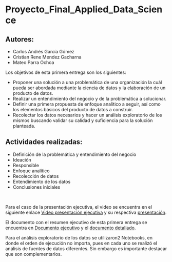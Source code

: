 # Proyecto_Final_Applied_Data_Science

## Autores:
- Carlos Andrés García Gómez
- Cristian Rene Mendez Gacharna
- Mateo Parra Ochoa


Los objetivos de esta primera entrega son los siguientes:


- Proponer una solución a una problemática de una organización la cuál pueda ser
abordada mediante la ciencia de datos y la elaboración de un producto de datos.
- Realizar un entendimiento del negocio y de la problemática a solucionar.
- Definir una primera propuesta de enfoque analítico a seguir, así como los
elementos básicos del producto de datos a construir.
- Recolectar los datos necesarios y hacer un análisis exploratorio de los mismos
buscando validar su calidad y suficiencia para la solución planteada.

## Actividades realizadas:

- Definición de la problemática y entendimiento del negocio
- Ideación
- Responsible
- Enfoque analítico
- Recolección de datos
- Entendimiento de los datos
- Conclusiones iniciales
<br>


Para el caso de la presentación ejecutiva, el video se encuentra en el siguiente enlace [Video presentación ejecutiva](https://github.com/Carlos-301/Proyecto_Final_Applied_Data_Science/blob/main/Reports/Presentacion_Ejecutiva_Entrega1.mp4) y su respectiva [presentación](https://github.com/Carlos-301/Proyecto_Final_Applied_Data_Science/blob/main/Reports/Presentacion.pdf).

El documento con el resumen ejecutivo de esta primera entrega se encuentra en [Documento ejecutivo](https://github.com/Carlos-301/Proyecto_Final_Applied_Data_Science/blob/main/Reports/Documento%20Ejecutivo%20Ciencia%20de%20Datos%20Aplicada.pdf)
y el [documento detallado](https://github.com/Carlos-301/Proyecto_Final_Applied_Data_Science/blob/main/Reports/Documento%20detallado.pdf).

Para el análisis exploratorio de los datos se utilizaron2 Notebooks, en donde el orden de ejecución no importa, pues en cada uno se realizó el análisis de fuentes de datos diferentes. Sin embargo es importante destacar que son complementarios.
